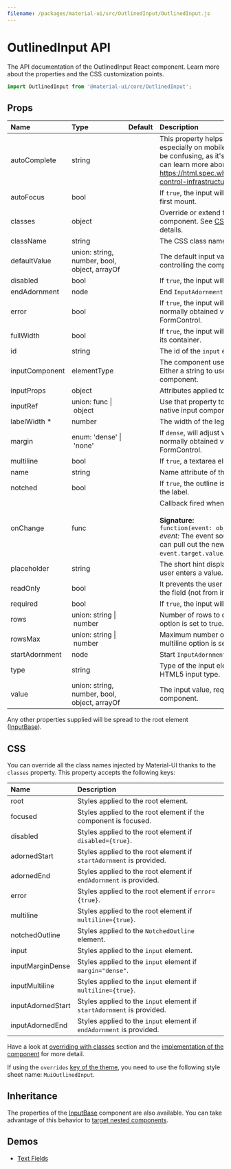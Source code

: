 ```yaml
---
filename: /packages/material-ui/src/OutlinedInput/OutlinedInput.js
---
```


<!--- This documentation is automatically generated, do not try to edit it. -->

# OutlinedInput API

<p class="description">The API documentation of the OutlinedInput React component. Learn more about the properties and the CSS customization points.</p>

```js
import OutlinedInput from '@material-ui/core/OutlinedInput';
```



## Props

| Name | Type | Default | Description |
|:-----|:-----|:--------|:------------|
| <span class="prop-name">autoComplete</span> | <span class="prop-type">string</span> |   | This property helps users to fill forms faster, especially on mobile devices. The name can be confusing, as it's more like an autofill. You can learn more about it here: https://html.spec.whatwg.org/multipage/form-control-infrastructure.html#autofill |
| <span class="prop-name">autoFocus</span> | <span class="prop-type">bool</span> |   | If `true`, the input will be focused during the first mount. |
| <span class="prop-name">classes</span> | <span class="prop-type">object</span> |   | Override or extend the styles applied to the component. See [CSS API](#css) below for more details. |
| <span class="prop-name">className</span> | <span class="prop-type">string</span> |   | The CSS class name of the wrapper element. |
| <span class="prop-name">defaultValue</span> | <span class="prop-type">union:&nbsp;string, number, bool, object, arrayOf<br></span> |   | The default input value, useful when not controlling the component. |
| <span class="prop-name">disabled</span> | <span class="prop-type">bool</span> |   | If `true`, the input will be disabled. |
| <span class="prop-name">endAdornment</span> | <span class="prop-type">node</span> |   | End `InputAdornment` for this component. |
| <span class="prop-name">error</span> | <span class="prop-type">bool</span> |   | If `true`, the input will indicate an error. This is normally obtained via context from FormControl. |
| <span class="prop-name">fullWidth</span> | <span class="prop-type">bool</span> |   | If `true`, the input will take up the full width of its container. |
| <span class="prop-name">id</span> | <span class="prop-type">string</span> |   | The id of the `input` element. |
| <span class="prop-name">inputComponent</span> | <span class="prop-type">elementType</span> |   | The component used for the native input. Either a string to use a DOM element or a component. |
| <span class="prop-name">inputProps</span> | <span class="prop-type">object</span> |   | Attributes applied to the `input` element. |
| <span class="prop-name">inputRef</span> | <span class="prop-type">union:&nbsp;func&nbsp;&#124;<br>&nbsp;object<br></span> |   | Use that property to pass a ref callback to the native input component. |
| <span class="prop-name required">labelWidth *</span> | <span class="prop-type">number</span> |   | The width of the legend. |
| <span class="prop-name">margin</span> | <span class="prop-type">enum:&nbsp;'dense'&nbsp;&#124;<br>&nbsp;'none'<br></span> |   | If `dense`, will adjust vertical spacing. This is normally obtained via context from FormControl. |
| <span class="prop-name">multiline</span> | <span class="prop-type">bool</span> |   | If `true`, a textarea element will be rendered. |
| <span class="prop-name">name</span> | <span class="prop-type">string</span> |   | Name attribute of the `input` element. |
| <span class="prop-name">notched</span> | <span class="prop-type">bool</span> |   | If `true`, the outline is notched to accommodate the label. |
| <span class="prop-name">onChange</span> | <span class="prop-type">func</span> |   | Callback fired when the value is changed.<br><br>**Signature:**<br>`function(event: object) => void`<br>*event:* The event source of the callback. You can pull out the new value by accessing `event.target.value`. |
| <span class="prop-name">placeholder</span> | <span class="prop-type">string</span> |   | The short hint displayed in the input before the user enters a value. |
| <span class="prop-name">readOnly</span> | <span class="prop-type">bool</span> |   | It prevents the user from changing the value of the field (not from interacting with the field). |
| <span class="prop-name">required</span> | <span class="prop-type">bool</span> |   | If `true`, the input will be required. |
| <span class="prop-name">rows</span> | <span class="prop-type">union:&nbsp;string&nbsp;&#124;<br>&nbsp;number<br></span> |   | Number of rows to display when multiline option is set to true. |
| <span class="prop-name">rowsMax</span> | <span class="prop-type">union:&nbsp;string&nbsp;&#124;<br>&nbsp;number<br></span> |   | Maximum number of rows to display when multiline option is set to true. |
| <span class="prop-name">startAdornment</span> | <span class="prop-type">node</span> |   | Start `InputAdornment` for this component. |
| <span class="prop-name">type</span> | <span class="prop-type">string</span> |   | Type of the input element. It should be a valid HTML5 input type. |
| <span class="prop-name">value</span> | <span class="prop-type">union:&nbsp;string, number, bool, object, arrayOf<br></span> |   | The input value, required for a controlled component. |

Any other properties supplied will be spread to the root element ([InputBase](/api/input-base/)).

## CSS

You can override all the class names injected by Material-UI thanks to the `classes` property.
This property accepts the following keys:


| Name | Description |
|:-----|:------------|
| <span class="prop-name">root</span> | Styles applied to the root element.
| <span class="prop-name">focused</span> | Styles applied to the root element if the component is focused.
| <span class="prop-name">disabled</span> | Styles applied to the root element if `disabled={true}`.
| <span class="prop-name">adornedStart</span> | Styles applied to the root element if `startAdornment` is provided.
| <span class="prop-name">adornedEnd</span> | Styles applied to the root element if `endAdornment` is provided.
| <span class="prop-name">error</span> | Styles applied to the root element if `error={true}`.
| <span class="prop-name">multiline</span> | Styles applied to the root element if `multiline={true}`.
| <span class="prop-name">notchedOutline</span> | Styles applied to the `NotchedOutline` element.
| <span class="prop-name">input</span> | Styles applied to the `input` element.
| <span class="prop-name">inputMarginDense</span> | Styles applied to the `input` element if `margin="dense"`.
| <span class="prop-name">inputMultiline</span> | Styles applied to the `input` element if `multiline={true}`.
| <span class="prop-name">inputAdornedStart</span> | Styles applied to the `input` element if `startAdornment` is provided.
| <span class="prop-name">inputAdornedEnd</span> | Styles applied to the `input` element if `endAdornment` is provided.

Have a look at [overriding with classes](/customization/overrides/#overriding-with-classes) section
and the [implementation of the component](https://github.com/mui-org/material-ui/blob/master/packages/material-ui/src/OutlinedInput/OutlinedInput.js)
for more detail.

If using the `overrides` [key of the theme](/customization/themes/#css),
you need to use the following style sheet name: `MuiOutlinedInput`.

## Inheritance

The properties of the [InputBase](/api/input-base/) component are also available.
You can take advantage of this behavior to [target nested components](/guides/api/#spread).

## Demos

- [Text Fields](/demos/text-fields/)

